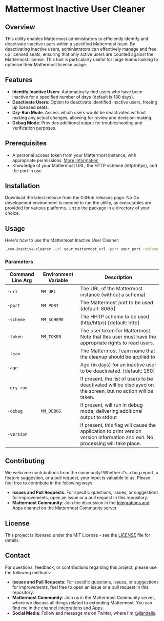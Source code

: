 # Mattermost Inactive User Cleaner

## Overview

This utility enables Mattermost administrators to efficiently identify and deactivate inactive users within a specified Mattermost team. By deactivating inactive users, administrators can effectively manage and free up licensed seats, ensuring that only active users are counted against the Mattermost license. This tool is particularly useful for large teams looking to optimise their Mattermost license usage.

## Features

- **Identify Inactive Users**: Automatically find users who have been inactive for a specified number of days (default is 180 days).
- **Deactivate Users**: Option to deactivate identified inactive users, freeing up licensed seats.
- **Dry-Run Mode**: Assess which users would be deactivated without making any actual changes, allowing for review and decision-making.
- **Debug Mode**: Provides additional output for troubleshooting and verification purposes.

## Prerequisites

- A personal access token from your Mattermost instance, with appropriate permissions. [More Information](https://developers.mattermost.com/integrate/reference/personal-access-token/)
- Knowledge of your Mattermost URL, the HTTP scheme (http/https), and the port in use.

## Installation

Download the latest release from the GitHub releases page. No Go development environment is needed to run the utility, as executables are provided for various platforms. Unzip the package in a directory of your choice.

## Usage

Here's how to use the Mattermost Inactive User Cleaner:

```bash
./mm-inactive-cleaner -url your_mattermost_url -port your_port -scheme http/https -token your_personal_access_token -team team_name -age days_of_inactivity -dry-run
```

### Parameters

| Command Line Arg | Environment Variable | Description |
| --- | --- | --- |
| `-url` | `MM_URL` | The URL of the Mattermost instance (without a schema) |
| `-port` | `MM_PORT` | The Mattermost port to be used [default: 8065] |
| `-scheme` | `MM_SCHEME` | The HHTP scheme to be used (http/https) [default: http] |
| `-token` | `MM_TOKEN` | The user token for Mattermost.  Note that this user must have the appropriate rights to read users. |
| `-team` |  | The Mattermost Team name that the cleanup should be applied to |
| `-age` |  | Age (in days) for an inactive user to be deactivated. [default: 180] |
| `-dry-run` |  | If present, the list of users to be deactivated will be displayed on the screen, but no action will be taken. |
| `-debug` | `MM_DEBUG` | If present, will run in debug mode, delivering additional output to stdout |
| `-version` |   | If present, this flag will cause the application to print version version information and exit.  No processing will take place. |

## Contributing

We welcome contributions from the community! Whether it's a bug report, a feature suggestion, or a pull request, your input is valuable to us. Please feel free to contribute in the following ways:

- **Issues and Pull Requests**: For specific questions, issues, or suggestions for improvements, open an issue or a pull request in this repository.
- **Mattermost Community**: Join the discussion in the [Integrations and Apps](https://community.mattermost.com/core/channels/integrations) channel on the Mattermost Community server.

## License

This project is licensed under the MIT License - see the [LICENSE](LICENSE) file for details.

## Contact

For questions, feedback, or contributions regarding this project, please use the following methods:

- **Issues and Pull Requests**: For specific questions, issues, or suggestions for improvements, feel free to open an issue or a pull request in this repository.
- **Mattermost Community**: Join us in the Mattermost Community server, where we discuss all things related to extending Mattermost. You can find me in the channel [Integrations and Apps](https://community.mattermost.com/core/channels/integrations).
- **Social Media**: Follow and message me on Twitter, where I'm [@jlandells](https://twitter.com/jlandells).